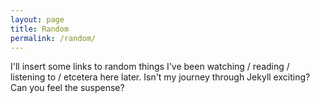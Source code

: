 ```yaml
---
layout: page
title: Random
permalink: /random/
---
```


I'll insert some links to random things I've been watching / reading / listening
to / etcetera here later. Isn't my journey through Jekyll exciting?
Can you feel the suspense?
